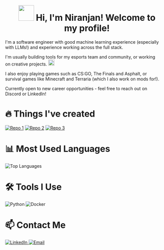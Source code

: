 <div id="user-content-toc">
  <ul align="left" style="list-style: none;">
    <summary>
      <h1 align="center"><img src="https://cdn.discordapp.com/attachments/1090302162472534026/1304151133404794940/ezgif.com-crop_3.gif?ex=672e58e4&is=672d0764&hm=13e9fa7940db58ddd68bcf694c3558858f9663c6092a9b0cb8543996105f32b3&" width="50"> Hi, I'm Niranjan! Welcome to my profile!</h1>
    </summary>
  </ul>
</div>

I'm a software engineer with good machine learning experience (especially with LLMs!) and experience working across the full stack. 

I'm usually building tools for my esports team and community, or working on creative projects. <img src="https://cdn.discordapp.com/attachments/1090302162472534026/1304165901066571826/40-cogs-ezgif.com-resize.gif?ex=672e66a5&is=672d1525&hm=83406df2ef069c307bff6b8ba13c8a73c2d3b3cd88eeb62defc1c57304550ba0&" width="20">

I also enjoy playing games such as CS:GO, The Finals and Asphalt, or survival games like Minecraft and Terraria (which I also work on mods for!). 

Currently open to new career opportunities - feel free to reach out on Discord or LinkedIn!


# 🔥 Things I've created
[![Repo 1](https://github-readme-stats.vercel.app/api/pin/?username=tntcannon5000&repo=Screening-LLM&theme=orange)](https://github.com/tntcannon5000/Screening-LLM)
[![Repo 2](https://github-readme-stats.vercel.app/api/pin/?username=tntcannon5000&repo=UERK-Bot&theme=orange)](https://github.com/tntcannon5000/UERK-Bot)
[![Repo 3](https://github-readme-stats.vercel.app/api/pin/?username=DKundu121&repo=JumpKingAtHome&theme=orange)](https://github.com/DKundu121/JumpKingAtHome)

# 📊 Most Used Languages
![Top Languages](https://github-readme-stats.vercel.app/api/top-langs/?username=tntcannon5000&layout=compact&theme=orange)

# 🛠️ Tools I Use
<p>
  <img src="https://img.shields.io/badge/Python-FFD43B?style=for-the-badge&logo=python&logoColor=blue" alt="Python" />
  <img src="https://img.shields.io/badge/Docker-2CA5E0?style=for-the-badge&logo=docker&logoColor=white" alt="Docker" />
</p>

# 📫 Contact Me
<p>
  <a href="https://www.linkedin.com/in/nnm22/">
    <img src="https://img.shields.io/badge/LinkedIn-0077B5?style=for-the-badge&logo=linkedin&logoColor=white" alt="LinkedIn" />
  </a>
  <a href="mailto:oranjan@outlook.com">
    <img src="https://img.shields.io/badge/Email-D14836?style=for-the-badge&logo=gmail&logoColor=white" alt="Email" />
  </a>
</p>
